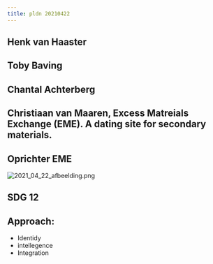 ```yaml
---
title: pldn 20210422
---
```


## Henk van Haaster
## Toby Baving
## Chantal Achterberg
## Christiaan van Maaren, Excess Matreials Exchange (EME). A dating site for secondary materials.
## Oprichter EME
![2021_04_22_afbeelding.png](https://cdn.logseq.com/%2F8f1ae382-5f18-4f77-89b5-10a6cfda69c59dcb9d46-1424-4c62-9017-799efa16b7242021_04_22_afbeelding.png?Expires=4772701853&Signature=PBJWkEbSmE4HaIO-1VZ3zkgRgIQoA8FvZh7hbCbM7uyKJ4daBWywayBr92jMZdZdoapOU8qaXvchoSPo7Wgopcg5pGn6vnbraN48E-VorExyK6EJPR3wFYlg-5oWYCMLu5fc9cir-sv~-AZQzSg6XmY2VH77g-i4ckYayYNS-4YLlX~yu9RmEZSQ1I~fhcwODchONgFGmT4GfQ6LlgD6HLaHKgUV14XkAWpACSzbrUT0KXe-9w1B7WH7eUsCTdWtDv3qeCe2VTL8d401KX~VDwlSKDUR4zO5-HJeNHoDalZ0rMJTnF8xcIN4HtYsSyTFVnbw0bQPGuB8KRA5nKBSYA__&Key-Pair-Id=APKAJE5CCD6X7MP6PTEA)
## SDG 12
## Approach:
- Identidy
- intellegence
- Integration
